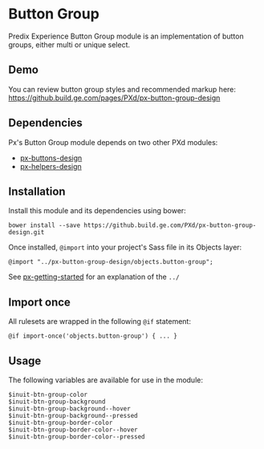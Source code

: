 # Button Group

Predix Experience Button Group module is an implementation of button groups, either multi or unique select.

## Demo

You can review button group styles and recommended markup here: https://github.build.ge.com/pages/PXd/px-button-group-design

## Dependencies

Px's Button Group module depends on two other PXd modules:

* [px-buttons-design](https://github.build.ge.com/PXd/px-buttons-design)
* [px-helpers-design](https://github.build.ge.com/PXd/px-helpers-design)

## Installation

Install this module and its dependencies using bower:

    bower install --save https://github.build.ge.com/PXd/px-button-group-design.git

Once installed, `@import` into your project's Sass file in its Objects layer:

    @import "../px-button-group-design/objects.button-group";

See [px-getting-started](https://github.build.ge.com/PXd/px-getting-started#a-note-about-relative-import-paths) for an explanation of the `../`

## Import once

All rulesets are wrapped in the following `@if` statement:

    @if import-once('objects.button-group') { ... }

## Usage

The following variables are available for use in the module:

    $inuit-btn-group-color
    $inuit-btn-group-background
    $inuit-btn-group-background--hover
    $inuit-btn-group-background--pressed
    $inuit-btn-group-border-color
    $inuit-btn-group-border-color--hover
    $inuit-btn-group-border-color--pressed
